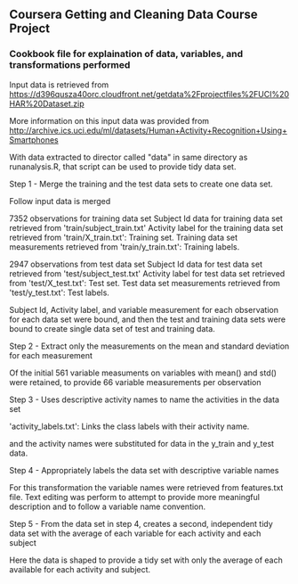 ## Coursera Getting and Cleaning Data Course Project
### Cookbook file for explaination of data, variables, and transformations performed

Input data is retrieved from 
https://d396qusza40orc.cloudfront.net/getdata%2Fprojectfiles%2FUCI%20HAR%20Dataset.zip

More information on this input data was provided from
http://archive.ics.uci.edu/ml/datasets/Human+Activity+Recognition+Using+Smartphones


With data extracted to director called "data" in same directory as runanalysis.R, that script
can be used to provide tidy data set.  

Step 1 - Merge the training and the test data sets to create one data set.

Follow input data is merged

7352 observations for training  data set
Subject Id data for training data set retrieved from 'train/subject_train.txt'
Activity label for the training data set retrieved from 'train/X_train.txt': Training set.
Training data set measurements retrieved from 'train/y_train.txt': Training labels.

2947 observations from test data set
Subject Id data for test data set retrieved from 'test/subject_test.txt'
Activity label for test data set retrieved from 'test/X_test.txt': Test set.
Test data set measurements retrieved from 'test/y_test.txt': Test labels.

Subject Id, Activity label, and variable measurement for each observation for each data set were bound,
and then the test and training data sets were bound to create single data set of test and training data.

Step 2 - Extract only the measurements on the mean and standard deviation for each measurement

Of the initial 561 variable measuments on variables with mean() and std() were retained, to provide 66 variable
measurements per observation

Step 3 - Uses descriptive activity names to name the activities in the data set

'activity_labels.txt': Links the class labels with their activity name.

and the activity names were substituted for data in the y_train and y_test data.

Step 4 - Appropriately labels the data set with descriptive variable names

For this transformation the variable names were retrieved from features.txt file.  Text editing was perform to
attempt to provide more meaningful description and to follow a variable name convention.

Step 5 - From the data set in step 4, creates a second, independent tidy data set 
with the average of each variable for each activity and each subject

Here the data is shaped to provide a tidy set with only the average of each available for each activity
and subject.

